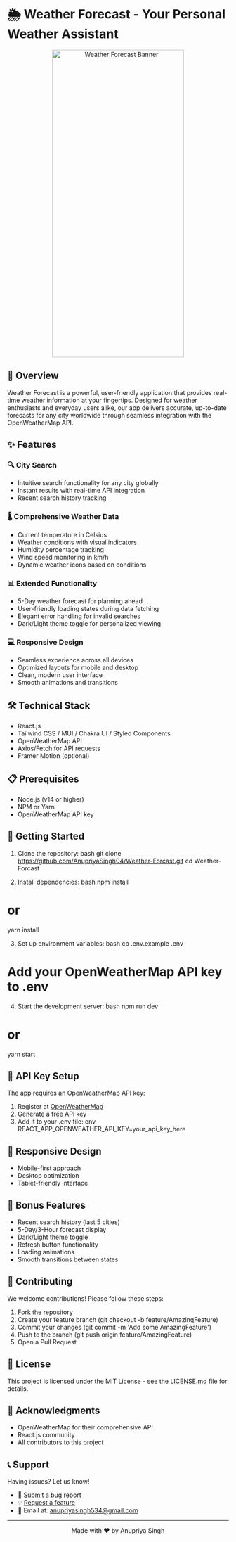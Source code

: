 # 🌦 Weather Forecast - Your Personal Weather Assistant
<div align="center">
  <img src="Demo.gif" alt="Weather Forecast Banner" height="700" width="300" />
</div>

## 🌟 Overview
Weather Forecast is a powerful, user-friendly application that provides real-time weather information at your fingertips. Designed for weather enthusiasts and everyday users alike, our app delivers accurate, up-to-date forecasts for any city worldwide through seamless integration with the OpenWeatherMap API.

## ✨ Features
### 🔍 City Search
- Intuitive search functionality for any city globally
- Instant results with real-time API integration
- Recent search history tracking

### 🌡 Comprehensive Weather Data
- Current temperature in Celsius
- Weather conditions with visual indicators
- Humidity percentage tracking
- Wind speed monitoring in km/h
- Dynamic weather icons based on conditions

### 📊 Extended Functionality
- 5-Day weather forecast for planning ahead
- User-friendly loading states during data fetching
- Elegant error handling for invalid searches
- Dark/Light theme toggle for personalized viewing

### 💻 Responsive Design
- Seamless experience across all devices
- Optimized layouts for mobile and desktop
- Clean, modern user interface
- Smooth animations and transitions

## 🛠 Technical Stack
- React.js
- Tailwind CSS / MUI / Chakra UI / Styled Components
- OpenWeatherMap API
- Axios/Fetch for API requests
- Framer Motion (optional)

## 📋 Prerequisites
- Node.js (v14 or higher)
- NPM or Yarn
- OpenWeatherMap API key

## 🚀 Getting Started
1. Clone the repository:
bash
git clone https://github.com/AnupriyaSingh04/Weather-Forcast.git
cd Weather-Forcast


2. Install dependencies:
bash
npm install
# or
yarn install


3. Set up environment variables:
bash
cp .env.example .env
# Add your OpenWeatherMap API key to .env


4. Start the development server:
bash
npm run dev
# or
yarn start



## 🔑 API Key Setup
The app requires an OpenWeatherMap API key:
1. Register at [OpenWeatherMap](https://openweathermap.org/api)
2. Generate a free API key
3. Add it to your .env file:
env
REACT_APP_OPENWEATHER_API_KEY=your_api_key_here


## 📱 Responsive Design
- Mobile-first approach
- Desktop optimization
- Tablet-friendly interface


## 🎯 Bonus Features
- Recent search history (last 5 cities)
- 5-Day/3-Hour forecast display
- Dark/Light theme toggle
- Refresh button functionality
- Loading animations
- Smooth transitions between states

## 🤝 Contributing
We welcome contributions! Please follow these steps:
1. Fork the repository
2. Create your feature branch (git checkout -b feature/AmazingFeature)
3. Commit your changes (git commit -m 'Add some AmazingFeature')
4. Push to the branch (git push origin feature/AmazingFeature)
5. Open a Pull Request

## 📄 License
This project is licensed under the MIT License - see the [LICENSE.md](LICENSE.md) file for details.

## 🙏 Acknowledgments
- OpenWeatherMap for their comprehensive API
- React.js community
- All contributors to this project

## 📞 Support
Having issues? Let us know!
- 🐛 [Submit a bug report](https://github.com/AnupriyaSingh04/Weather-Forcast/issues)
- 💡 [Request a feature](https://github.com/AnupriyaSingh04/Weather-Forcast/issues)
- 📧 Email at: anupriyasingh534@gmail.com
  
---
<div align="center">
  Made with ❤ by Anupriya Singh
</div>
